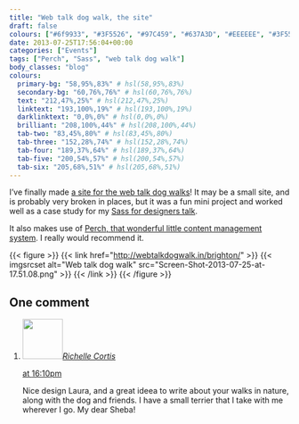 ```yaml
---
title: "Web talk dog walk, the site"
draft: false
colours: ["#6f9933", "#3F5526", "#97C459", "#637A3D", "#EEEEEE", "#3F5526", "#637A3D"]
date: 2013-07-25T17:56:04+00:00
categories: ["Events"]
tags: ["Perch", "Sass", "web talk dog walk"]
body_classes: "blog"
colours:
  primary-bg: "58,95%,83%" # hsl(58,95%,83%)
  secondary-bg: "60,76%,76%" # hsl(60,76%,76%)
  text: "212,47%,25%" # hsl(212,47%,25%)
  linktext: "193,100%,19%" # hsl(193,100%,19%)
  darklinktext: "0,0%,0%" # hsl(0,0%,0%)
  brilliant: "208,100%,44%" # hsl(208,100%,44%)
  tab-two: "83,45%,80%" # hsl(83,45%,80%)
  tab-three: "152,28%,74%" # hsl(152,28%,74%)
  tab-four: "189,37%,64%" # hsl(189,37%,64%)
  tab-five: "200,54%,57%" # hsl(200,54%,57%)
  tab-six: "205,68%,51%" # hsl(205,68%,51%)
---
```


I’ve finally made [a site for the web talk dog walks](http://webtalkdogwalk.in/brighton/)! It may be a small site, and is probably very broken in places, but it was a fun mini project and worked well as a case study for my [Sass for designers talk](http://environmentsforhumans.com/2013/css-summit/).

It also makes use of [Perch, that wonderful little content management system](http://grabaperch.com/). I really would recommend it.

{{< figure >}}
  {{< link href="http://webtalkdogwalk.in/brighton/" >}}
  	{{< imgsrcset alt="Web talk dog walk" src="Screen-Shot-2013-07-25-at-17.51.08.png" >}}
  {{< /link >}}
{{< /figure >}}

## One comment

<ol class="commentlist">
	<li class="comment even thread-even depth-1" id="li-comment-10237">
			<div class="comment-author vcard">
			<img alt='' src='https://secure.gravatar.com/avatar/8dd12b0ef4ca8ad1df8cd048dac59c8f?s=72&amp;d=mm&amp;r=g' srcset='https://secure.gravatar.com/avatar/8dd12b0ef4ca8ad1df8cd048dac59c8f?s=144&amp;d=mm&amp;r=g 2x' class='avatar avatar-72 photo' height='72' width='72' /><cite class="fn"><a href='http://www.ofleashk9training.com' rel='external nofollow' class='url'>Richelle Cortis</a></cite>
				<aside class="comment-meta commentmetadata"><p><a href="#comment-10237"><time datetime="2014-02-16T16:10:23+00:00" pubdate class="published">
		 at <span class="hours">16:10pm</span></time></a></p>
	</aside>
	</div>
	<div class="comment-entry">
		Nice design Laura, and a great ideea to write about your walks in nature, along with the dog and friends. I have a small terrier that I take with me wherever I go. My dear Sheba!
	</div>
</li>
</ol>
